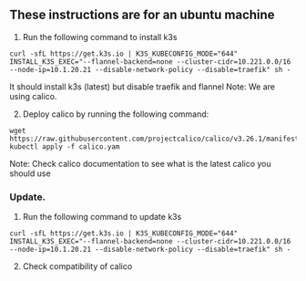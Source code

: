 ## These instructions are for an ubuntu machine

1. Run the following command to install k3s
```
curl -sfL https://get.k3s.io | K3S_KUBECONFIG_MODE="644" INSTALL_K3S_EXEC="--flannel-backend=none --cluster-cidr=10.221.0.0/16 --node-ip=10.1.20.21 --disable-network-policy --disable=traefik" sh -
```
It should install k3s (latest) but disable traefik and flannel
Note: We are using calico.


2. Deploy calico by running the following command:
```
wget https://raw.githubusercontent.com/projectcalico/calico/v3.26.1/manifests/calico.yaml
kubectl apply -f calico.yam
```
Note: Check calico documentation to see what is the latest calico you should use 

### Update. 

1. Run the following command to update k3s
```
curl -sfL https://get.k3s.io | K3S_KUBECONFIG_MODE="644" INSTALL_K3S_EXEC="--flannel-backend=none --cluster-cidr=10.221.0.0/16 --node-ip=10.1.20.21 --disable-network-policy --disable=traefik" sh -
```

2. Check compatibility of calico